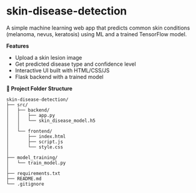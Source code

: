 # skin-disease-detection
A simple machine learning web app that predicts common skin conditions (melanoma, nevus, keratosis) using ML and a trained TensorFlow model.

 **Features**
- Upload a skin lesion image
- Get predicted disease type and confidence level
- Interactive UI built with HTML/CSS/JS
- Flask backend with a trained model

**📁 Project Folder Structure**

```
skin-disease-detection/
├── src/
│   ├── backend/
│   │   ├── app.py
│   │   └── skin_disease_model.h5
│   │
│   └── frontend/
│       ├── index.html
│       ├── script.js
│       └── style.css
│
├── model_training/
│   └── train_model.py
│
├── requirements.txt
├── README.md
└── .gitignore
```




